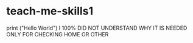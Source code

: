 # teach-me-skills1
print ("Hello World")
I 100% DID NOT UNDERSTAND WHY IT IS NEEDED ONLY FOR CHECKING HOME OR OTHER
